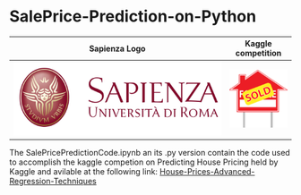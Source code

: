 # SalePrice-Prediction-on-Python


Sapienza Logo             |  Kaggle competition
:-------------------------:|:-------------------------:
![Sapienza logo](https://github.com/Frankiwy/SalePrice-Prediction-on-Python/blob/main/images/logo-sapienza-new.jpg)  |  ![kaggle competion logo](https://github.com/Frankiwy/SalePrice-Prediction-on-Python/blob/main/images/saleprice.png)

The SalePricePredictionCode.ipynb an its .py version contain the code used to accomplish the kaggle competion on Predicting House Pricing held by Kaggle and avilable at the following link: [House-Prices-Advanced-Regression-Techniques](https://www.kaggle.com/c/house-prices-advanced-regression-techniques)

